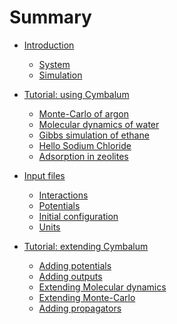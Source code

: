 # Summary

- [Introduction](engine/intro.md)
    - [System](engine/system.md)
    - [Simulation](engine/simulation.md)

- [Tutorial: using Cymbalum]()
    - [Monte-Carlo of argon]()
    - [Molecular dynamics of water]()
    - [Gibbs simulation of ethane]()
    - [Hello Sodium Chloride]()
    - [Adsorption in zeolites]()


- [Input files](input/intro.md)
    - [Interactions](input/interactions.md)
    - [Potentials](input/potentials.md)
    - [Initial configuration]()
    - [Units](input/units.md)

- [Tutorial: extending Cymbalum]()
    - [Adding potentials]()
    - [Adding outputs]()
    - [Extending Molecular dynamics]()
    - [Extending Monte-Carlo]()
    - [Adding propagators]()
